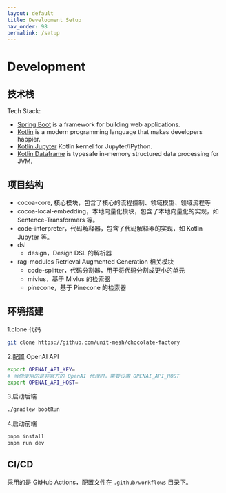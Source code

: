 ```yaml
---
layout: default
title: Development Setup
nav_order: 98
permalink: /setup
---
```


# Development

## 技术栈

Tech Stack:

- [Spring Boot](https://spring.io/projects/spring-boot) is a framework for building web applications.
- [Kotlin](https://kotlinlang.org/) is a modern programming language that makes developers happier.
- [Kotlin Jupyter](https://github.com/Kotlin/kotlin-jupyter)  Kotlin kernel for Jupyter/IPython.
- [Kotlin Dataframe](https://github.com/Kotlin/dataframe) is typesafe in-memory structured data processing for JVM.

## 项目结构

- cocoa-core, 核心模块，包含了核心的流程控制、领域模型、领域流程等
- cocoa-local-embedding，本地向量化模块，包含了本地向量化的实现，如 Sentence-Transformers 等。
- code-interpreter，代码解释器，包含了代码解释器的实现，如 Kotlin Jupyter 等。
- dsl
    - design，Design DSL 的解析器
- rag-modules Retrieval Augmented Generation 相关模块
    - code-splitter，代码分割器，用于将代码分割成更小的单元
    - mivlus，基于 Mivlus 的检索器
    - pinecone，基于 Pinecone 的检索器

## 环境搭建

1.clone 代码

```bash
git clone https://github.com/unit-mesh/chocolate-factory
```

2.配置 OpenAI API

```bash
export OPENAI_API_KEY=
# 当你使用的是非官方的 OpenAI 代理时，需要设置 OPENAI_API_HOST
export OPENAI_API_HOST=
```

3.启动后端

```bash
./gradlew bootRun
```

4.启动前端

```bash
pnpm install
pnpm run dev
```

## CI/CD

采用的是 GitHub Actions，配置文件在 `.github/workflows` 目录下。


